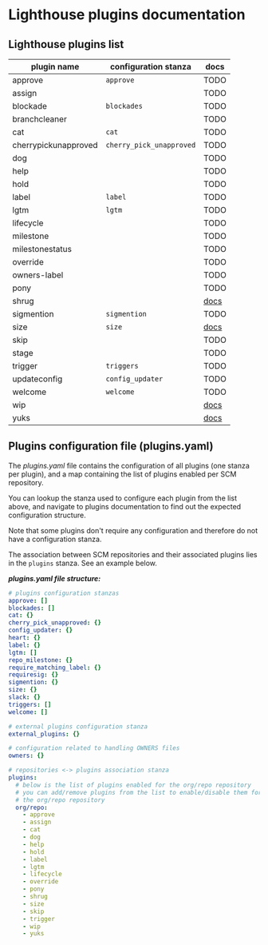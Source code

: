 # Lighthouse plugins documentation

## Lighthouse plugins list

| plugin name           | configuration stanza      | docs |
| --------------------- | ------------------------- | ---- |
| approve               | `approve`                 | TODO |
| assign                |                           | TODO |
| blockade              | `blockades`               | TODO |
| branchcleaner         |                           | TODO |
| cat                   | `cat`                     | TODO |
| cherrypickunapproved  | `cherry_pick_unapproved`  | TODO |
| dog                   |                           | TODO |
| help                  |                           | TODO |
| hold                  |                           | TODO |
| label                 | `label`                   | TODO |
| lgtm                  | `lgtm`                    | TODO |
| lifecycle             |                           | TODO |
| milestone             |                           | TODO |
| milestonestatus       |                           | TODO |
| override              |                           | TODO |
| owners-label          |                           | TODO |
| pony                  |                           | TODO |
| shrug                 |                           | [docs](./plugins/shrug.md) |
| sigmention            | `sigmention`              | TODO |
| size                  | `size`                    | [docs](./plugins/size.md) |
| skip                  |                           | TODO |
| stage                 |                           | TODO |
| trigger               | `triggers`                | TODO |
| updateconfig          | `config_updater`          | TODO |
| welcome               | `welcome`                 | TODO |
| wip                   |                           | [docs](./plugins/wip.md)  |
| yuks                  |                           | [docs](./plugins/yuks.md) |

## Plugins configuration file (plugins.yaml)

The _plugins.yaml_ file contains the configuration of all plugins (one stanza per plugin), and a map containing the list of plugins enabled per SCM repository.

You can lookup the stanza used to configure each plugin from the list above, and navigate to plugins documentation to find out the expected configuration structure.

Note that some plugins don't require any configuration and therefore do not have a configuration stanza.

The association between SCM repositories and their associated plugins lies in the `plugins` stanza. See an example below.

***plugins.yaml file structure:***
```yaml
# plugins configuration stanzas
approve: []
blockades: []
cat: {}
cherry_pick_unapproved: {}
config_updater: {}
heart: {}
label: {}
lgtm: []
repo_milestone: {}
require_matching_label: {}
requiresig: {}
sigmention: {}
size: {}
slack: {}
triggers: []
welcome: []

# external plugins configuration stanza
external_plugins: {}

# configuration related to handling OWNERS files
owners: {}

# repositories <-> plugins association stanza
plugins:
  # below is the list of plugins enabled for the org/repo repository
  # you can add/remove plugins from the list to enable/disable them for
  # the org/repo repository
  org/repo:
    - approve
    - assign
    - cat
    - dog
    - help
    - hold
    - label
    - lgtm
    - lifecycle
    - override
    - pony
    - shrug
    - size
    - skip
    - trigger
    - wip
    - yuks
```